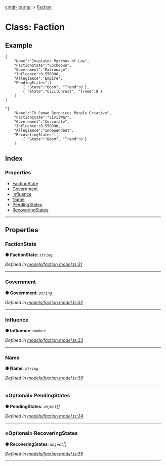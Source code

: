 [cmdr-journal](../README.md) > [Faction](../classes/faction.md)



# Class: Faction


## Example

    {
        "Name":"Inupiates Patrons of Law",
        "FactionState":"Lockdown",
        "Government":"Patronage",
        "Influence":0.550000,
        "Allegiance":"Empire",
        "PendingStates":[
            { "State":"Boom", "Trend":0 },
            { "State":"CivilUnrest", "Trend":0 }
        ]
    }

    "{
        "Name":"IV Comae Berenices Purple Creative",
        "FactionState":"CivilWar",
        "Government":"Corporate",
        "Influence":0.550000,
        "Allegiance":"Independent",
        "RecoveringStates":[
            { "State":"Boom", "Trend":0 }
        ]

## Index

### Properties

* [FactionState](faction.md#factionstate)
* [Government](faction.md#government)
* [Influence](faction.md#influence)
* [Name](faction.md#name)
* [PendingStates](faction.md#pendingstates)
* [RecoveringStates](faction.md#recoveringstates)



---
## Properties
<a id="factionstate"></a>

###  FactionState

**●  FactionState**:  *`string`* 

*Defined in [models/faction.model.ts:31](https://github.com/chrisbruford/cmdr-journal/blob/52f6f4c/src/models/faction.model.ts#L31)*





___

<a id="government"></a>

###  Government

**●  Government**:  *`string`* 

*Defined in [models/faction.model.ts:32](https://github.com/chrisbruford/cmdr-journal/blob/52f6f4c/src/models/faction.model.ts#L32)*





___

<a id="influence"></a>

###  Influence

**●  Influence**:  *`number`* 

*Defined in [models/faction.model.ts:33](https://github.com/chrisbruford/cmdr-journal/blob/52f6f4c/src/models/faction.model.ts#L33)*





___

<a id="name"></a>

###  Name

**●  Name**:  *`string`* 

*Defined in [models/faction.model.ts:30](https://github.com/chrisbruford/cmdr-journal/blob/52f6f4c/src/models/faction.model.ts#L30)*





___

<a id="pendingstates"></a>

### «Optional» PendingStates

**●  PendingStates**:  *`object`[]* 

*Defined in [models/faction.model.ts:34](https://github.com/chrisbruford/cmdr-journal/blob/52f6f4c/src/models/faction.model.ts#L34)*





___

<a id="recoveringstates"></a>

### «Optional» RecoveringStates

**●  RecoveringStates**:  *`object`[]* 

*Defined in [models/faction.model.ts:35](https://github.com/chrisbruford/cmdr-journal/blob/52f6f4c/src/models/faction.model.ts#L35)*





___


